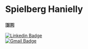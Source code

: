 # Spielberg Hanielly 
### :brazil:

[![Linkedin Badge](https://img.shields.io/badge/Spielberg%20Hanielly-lightgrey?style=social&logo=Linkedin&link=https://www.linkedin.com/in/spiielberg/)](https://www.linkedin.com/in/spiielberg/)  
[![Gmail Badge](https://img.shields.io/badge/spiielberg@gmail.com-lightgrey?style=social&logo=gmail&link=mailto:spiielberg@gmail.com)](mailto:spiielberg@gmail.com)
